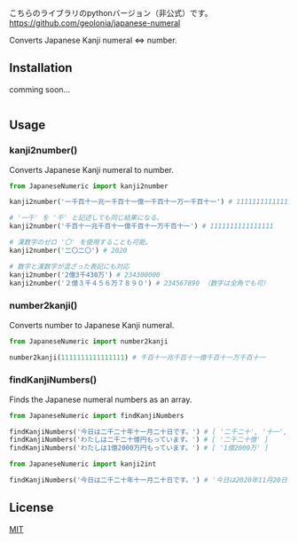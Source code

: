 こちらのライブラリのpythonバージョン（非公式）です。
https://github.com/geolonia/japanese-numeral 

Converts Japanese Kanji numeral <=> number.

## Installation

comming soon...

```bash
```

## Usage

### kanji2number()

Converts Japanese Kanji numeral to number.

```python
from JapaneseNumeric import kanji2number

kanji2number('一千百十一兆一千百十一億一千百十一万一千百十一') # 1111111111111111

# '一千' を '千' と記述しても同じ結果になる。
kanji2number('千百十一兆千百十一億千百十一万千百十一') # 1111111111111111

# 漢数字のゼロ '〇' を使用することも可能。
kanji2number('二〇二〇') # 2020

# 数字と漢数字が混ざった表記にも対応
kanji2number('2億3千430万') # 234300000
kanji2number('２億３千４５６万７８９０') # 234567890 （数字は全角でも可）
```

### number2kanji()

Converts number to Japanese Kanji numeral.

```python
from JapaneseNumeric import number2kanji

number2kanji(1111111111111111) # 千百十一兆千百十一億千百十一万千百十一
```

### findKanjiNumbers()

Finds the Japanese numeral numbers as an array.

```python
from JapaneseNumeric import findKanjiNumbers

findKanjiNumbers('今日は二千二十年十一月二十日です。') # [ '二千二十', '十一', '二十' ]
findKanjiNumbers('わたしは二千二十億円もっています。') # [ '二千二十億' ]
findKanjiNumbers('わたしは1億2000万円もっています。') # [ '1億2000万' ]
```

```python
from JapaneseNumeric import kanji2int

findKanjiNumbers('今日は二千二十年十一月二十日です。') # '今日は2020年11月20日です。'
```

## License

[MIT](LICENSE)
